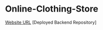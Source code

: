 # Online-Clothing-Store


[Website URL](https://onlineclothingstore-eda75.web.app)
[Deployed Backend Repository]
